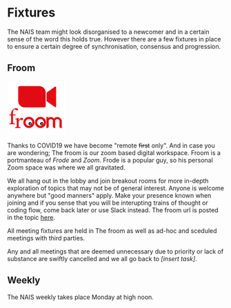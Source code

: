 # Fixtures

The NAIS team might look disorganised to a newcomer and in a certain sense of the word this holds true. However there are a few fixtures in place to ensure a certain degree of synchronisation, consensus and progression.

## Froom

![Froom logo](/assets/froom.png)

Thanks to COVID19 we have become "remote ~~first~~ only". And in case you are wondering; The froom is our zoom based digital workspace. Froom is a portmanteau of *Frode* and *Zoom*. Frode is a popular guy, so his personal Zoom space was where we all gravitated.

We all hang out in the lobby and join breakout rooms for more in-depth exploration of topics that may not be of general interest.
Anyone is welcome anywhere but "good manners" apply.
Make your presence known when joining and if you sense that you will be interupting trains of thought or coding flow, come back later or use Slack instead.
The froom url is posted in the topic [here](https://nav-it.slack.com/archives/G013UH65QQZ). 

All meeting fixtures are held in The froom as well as ad-hoc and sceduled meetings with third parties.

Any and all meetings that are deemed unnecessary due to priority or lack of substance are swiftly cancelled and we all go back to _[insert task]_.
	
## Weekly 

The NAIS weekly takes place Monday at high noon.

